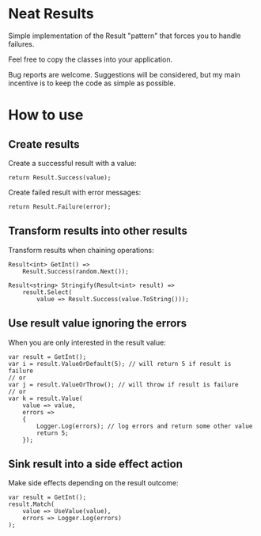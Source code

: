 # Neat Results

Simple implementation of the Result "pattern" that forces you to handle failures.

Feel free to copy the classes into your application.

Bug reports are welcome. Suggestions will be considered, but my main incentive is to keep the code as simple as possible.

# How to use

## Create results

Create a successful result with a value:
```
return Result.Success(value);
```

Create failed result with error messages:
```
return Result.Failure(error);
```

## Transform results into other results

Transform results when chaining operations:
```
Result<int> GetInt() =>
	Result.Success(random.Next());

Result<string> Stringify(Result<int> result) =>
	result.Select(
		value => Result.Success(value.ToString()));
```

## Use result value ignoring the errors

When you are only interested in the result value:
```
var result = GetInt();
var i = result.ValueOrDefault(5); // will return 5 if result is failure
// or
var j = result.ValueOrThrow(); // will throw if result is failure
// or
var k = result.Value(
	value => value,
	errors => 
	{
		Logger.Log(errors); // log errors and return some other value
		return 5;
	});
```

## Sink result into a side effect action

Make side effects depending on the result outcome:

```
var result = GetInt();
result.Match(
	value => UseValue(value),
	errors => Logger.Log(errors)
);
```

